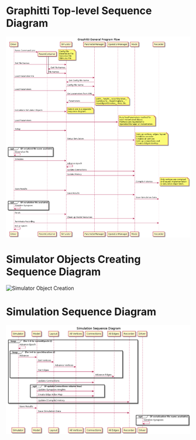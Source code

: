 # Graphitti Top-level Sequence Diagram

![Top-level Flow Diagram](UML/diagrams/topLevelFlow.png?raw=true "Graphiti Top-level Diagram")

# Simulator Objects Creating Sequence Diagram

![Simulator Object Creation](UML/diagrams/simObjectsCreation.png?raw=true "Simulator Objetc Creation")


# Simulation Sequence Diagram

![Simulation Sequence Diagram](UML/diagrams/simulatorSimulate.png?raw=true "Simulation Sequence Diagram")
